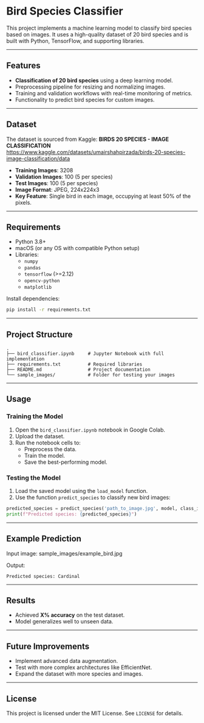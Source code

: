 # Bird Species Classifier

This project implements a machine learning model to classify bird species based on images. It uses a high-quality dataset of 20 bird species and is built with Python, TensorFlow, and supporting libraries.

---

## Features
- **Classification of 20 bird species** using a deep learning model.
- Preprocessing pipeline for resizing and normalizing images.
- Training and validation workflows with real-time monitoring of metrics.
- Functionality to predict bird species for custom images.

---

## Dataset
The dataset is sourced from Kaggle: **BIRDS 20 SPECIES - IMAGE CLASSIFICATION**
https://www.kaggle.com/datasets/umairshahpirzada/birds-20-species-image-classification/data

- **Training Images**: 3208
- **Validation Images**: 100 (5 per species)
- **Test Images**: 100 (5 per species)
- **Image Format**: JPEG, 224x224x3
- **Key Feature**: Single bird in each image, occupying at least 50% of the pixels.

---

## Requirements
- Python 3.8+
- macOS (or any OS with compatible Python setup)
- Libraries:
  - `numpy`
  - `pandas`
  - `tensorflow` (>=2.12)
  - `opencv-python`
  - `matplotlib`

Install dependencies:
```bash
pip install -r requirements.txt
```

---

## Project Structure
```
.
├── bird_classifier.ipynb     # Jupyter Notebook with full implementation
├── requirements.txt          # Required libraries
├── README.md                 # Project documentation
└── sample_images/            # Folder for testing your images
```

---

## Usage

### Training the Model
1. Open the `bird_classifier.ipynb` notebook in Google Colab.
2. Upload the dataset.
3. Run the notebook cells to:
   - Preprocess the data.
   - Train the model.
   - Save the best-performing model.

### Testing the Model
1. Load the saved model using the `load_model` function.
2. Use the function `predict_species` to classify new bird images:

```python
predicted_species = predict_species('path_to_image.jpg', model, class_indices)
print(f"Predicted species: {predicted_species}")
```

---

## Example Prediction
Input image:
sample_images/example_bird.jpg

Output:
```
Predicted species: Cardinal
```

---

## Results
- Achieved **X% accuracy** on the test dataset.
- Model generalizes well to unseen data.

---

## Future Improvements
- Implement advanced data augmentation.
- Test with more complex architectures like EfficientNet.
- Expand the dataset with more species and images.

---

## License
This project is licensed under the MIT License. See `LICENSE` for details.

